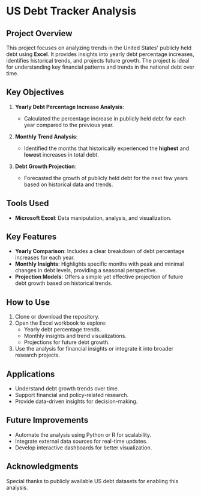 # US Debt Tracker Analysis

## Project Overview
This project focuses on analyzing trends in the United States' publicly held debt using **Excel**. It provides insights into yearly debt percentage increases, identifies historical trends, and projects future growth. The project is ideal for understanding key financial patterns and trends in the national debt over time.

## Key Objectives
1. **Yearly Debt Percentage Increase Analysis**:
   - Calculated the percentage increase in publicly held debt for each year compared to the previous year.
   
2. **Monthly Trend Analysis**:
   - Identified the months that historically experienced the **highest** and **lowest** increases in total debt.
   
3. **Debt Growth Projection**:
   - Forecasted the growth of publicly held debt for the next few years based on historical data and trends.

## Tools Used
- **Microsoft Excel**: Data manipulation, analysis, and visualization.

## Key Features
- **Yearly Comparison**: Includes a clear breakdown of debt percentage increases for each year.
- **Monthly Insights**: Highlights specific months with peak and minimal changes in debt levels, providing a seasonal perspective.
- **Projection Models**: Offers a simple yet effective projection of future debt growth based on historical trends.

## How to Use
1. Clone or download the repository.
2. Open the Excel workbook to explore:
   - Yearly debt percentage trends.
   - Monthly insights and trend visualizations.
   - Projections for future debt growth.
3. Use the analysis for financial insights or integrate it into broader research projects.

## Applications
- Understand debt growth trends over time.
- Support financial and policy-related research.
- Provide data-driven insights for decision-making.

## Future Improvements
- Automate the analysis using Python or R for scalability.
- Integrate external data sources for real-time updates.
- Develop interactive dashboards for better visualization.

## Acknowledgments
Special thanks to publicly available US debt datasets for enabling this analysis.


